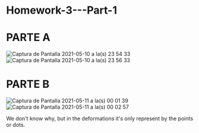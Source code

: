 # Homework-3---Part-1
# PARTE A
![Captura de Pantalla 2021-05-10 a la(s) 23 54 33](https://user-images.githubusercontent.com/69252038/117756161-a5154e80-b1eb-11eb-8a86-6ffe9bbadf6a.png)
![Captura de Pantalla 2021-05-10 a la(s) 23 56 33](https://user-images.githubusercontent.com/69252038/117756170-a8103f00-b1eb-11eb-8293-29e3f3281ed4.png)
# PARTE B
![Captura de Pantalla 2021-05-11 a la(s) 00 01 39](https://user-images.githubusercontent.com/69252038/117756735-c0348e00-b1ec-11eb-8a13-3ccbd063ca12.png)
![Captura de Pantalla 2021-05-11 a la(s) 00 02 57](https://user-images.githubusercontent.com/69252038/117756741-c296e800-b1ec-11eb-9d0e-e9a9f662773f.png)

We don't know why, but in the deformations it's only represent by the points or dots. 
